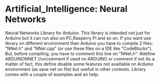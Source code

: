 # Artificial_Intelligence: Neural Networks
Neural Networks Library for Arduino.
This library is intended not just for Arduino but it can run also on PC,Rasperry Pi and so on.
If you want use library on different environment than Arduino you have to compile 2 files: "NNet.h" and "NNet.cpp" (or use these files on a IDE like "CodeBlocks").
But, before compiling, you have to comment this line on "NNet.h":
                #define ARDUINONNET    //uncomment if used on ARDUINO or comment if not
As a matter of fact, this define disable some features not availlable on Arduino environment (as save net on file) but usefull in other contests.
Library comes with a couple of examples and an help.
